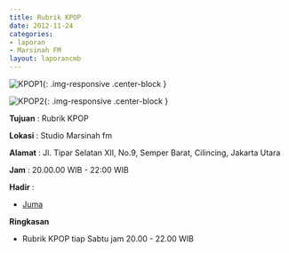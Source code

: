 ```yaml
---
title: Rubrik KPOP 
date: 2012-11-24
categories:
- laporan
- Marsinah FM
layout: laporancmb
---
```



![KPOP1](/uploads/200px-November_24_-_KPOP_1.jpg){: .img-responsive .center-block }

![KPOP2](/uploads/200px-November_24_-_KPOP_2.jpg){: .img-responsive .center-block }


**Tujuan** : Rubrik KPOP 

**Lokasi** : Studio Marsinah fm 

**Alamat** : Jl. Tipar Selatan XII, No.9, Semper Barat, Cilincing, Jakarta Utara 

**Jam** : 20.00.00 WIB - 22:00 WIB 

**Hadir** :
* [Juma](http://wiki.ciptamedia.org/wiki/Juma)

**Ringkasan**  
* Rubrik KPOP tiap Sabtu jam 20.00 - 22.00 WIB
